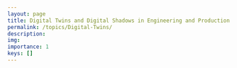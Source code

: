 ```yaml
---
layout: page
title: Digital Twins and Digital Shadows in Engineering and Production
permalink: /topics/Digital-Twins/
description:
img:
importance: 1
keys: []
---
```

